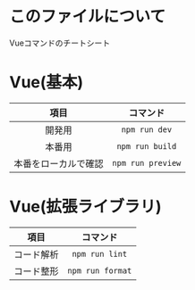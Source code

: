 # このファイルについて

Vueコマンドのチートシート

# Vue(基本)

|         項目         |     コマンド      |
| :------------------: | :---------------: |
|        開発用        |   `npm run dev`   |
|        本番用        |  `npm run build`  |
| 本番をローカルで確認 | `npm run preview` |

# Vue(拡張ライブラリ)

|    項目    |     コマンド     |
| :--------: | :--------------: |
| コード解析 |  `npm run lint`  |
| コード整形 | `npm run format` |
